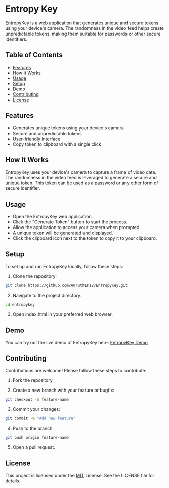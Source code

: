 
# Entropy Key

EntropyKey is a web application that generates unique and secure tokens using your device's camera. The randomness in the video feed helps create unpredictable tokens, making them suitable for passwords or other secure identifiers.


## Table of Contents

* [Features](#Features)
* [How It Works](#How-It-Works)
* [Usage](#Usage)
* [Setup](#Setup)
* [Demo](#Demo)
* [Contributing](#Contributing)
* [License](#License)
## Features

- Generates unique tokens using your device's camera
- Secure and unpredictable tokens
- User-friendly interface
- Copy token to clipboard with a single click

## How It Works
EntropyKey uses your device's camera to capture a frame of video data. The randomness in the video feed is leveraged to generate a secure and unique token. This token can be used as a password or any other form of secure identifier.
## Usage

- Open the EntropyKey web application.
- Click the "Generate Token" button to start the process.
- Allow the application to access your camera when prompted.
- A unique token will be generated and displayed.
- Click the clipboard icon next to the token to copy it to your  clipboard.


## Setup
To set up and run EntropyKey locally, follow these steps:

1. Clone the repository:

 ``` bash
git clone https://github.com/AmruthLP12/EntropyKey.git
```

2. Navigate to the project directory:
```bash
cd entropykey
```

3. Open index.html in your preferred web browser.
## Demo

You can try out the live demo of EntropyKey here: [EntropyKey Demo](https://amruthlp12.github.io/EntropyKey/)


## Contributing

Contributions are welcome! Please follow these steps to contribute:

1. Fork the repository.

2. Create a new branch with your feature or bugfix:
```bash
git checkout -b feature-name
```

3. Commit your changes:
```bash
git commit -m "Add new feature"
```

4. Push to the branch:
```bash
git push origin feature-name
```

5. Open a pull request.



## License

This project is licensed under the [MIT](https://choosealicense.com/licenses/mit/) License. See the LICENSE file for details.


